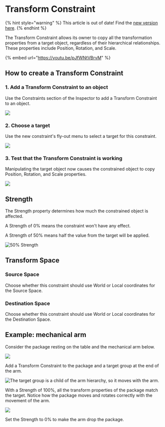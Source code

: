 # Transform Constraint

{% hint style="warning" %}
This article is out of date! Find the [new version here](https://rive.app/community/doc/transform-constraint/docd8hlRRS2d).
{% endhint %}

The Transform Constraint allows its owner to copy all the transformation properties from a target object, regardless of their hierarchical relationships. These properties include Position, Rotation, and Scale.

{% embed url="https://youtu.be/pJfWNtVBrvM" %}

## How to create a Transform Constraint

### 1. Add a Transform Constraint to an object

Use the Constraints section of the Inspector to add a Transform Constraint to an object.

![](../../.gitbook/assets/2021-08-05-18.24.28.gif)

### 2. Choose a target

Use the new constraint's fly-out menu to select a target for this constraint.

![](../../.gitbook/assets/2021-08-05-18.25.00.gif)

### 3. Test that the Transform Constraint is working

Manipulating the target object now causes the constrained object to copy Position, Rotation, and Scale properties.

![](../../.gitbook/assets/2021-08-05-18.26.11.gif)

## Strength <a href="#target" id="target"></a>

The Strength property determines how much the constrained object is affected.

A Strength of 0% means the constraint won't have any effect.

A Strength of 50% means half the value from the target will be applied.

![50% Strength](../../.gitbook/assets/2021-08-05-18.28.08.gif)

## Transform Space

### Source Space

Choose whether this constraint should use World or Local coordinates for the Source Space.

### Destination Space

Choose whether this constraint should use World or Local coordinates for the Destination Space.

## Example: mechanical arm

Consider the package resting on the table and the mechanical arm below.

![](<../../.gitbook/assets/image (3).png>)

Add a Transform Constraint to the package and a target group at the end of the arm.

![The target group is a child of the arm hierarchy, so it moves with the arm.](../../.gitbook/assets/2019-01-24-20.13.14.gif)

With a Strength of 100%, all the transform properties of the package match the target. Notice how the package moves and rotates correctly with the movement of the arm.

![](../../.gitbook/assets/arm\_pickup\_package.gif)

Set the Strength to 0% to make the arm drop the package.

